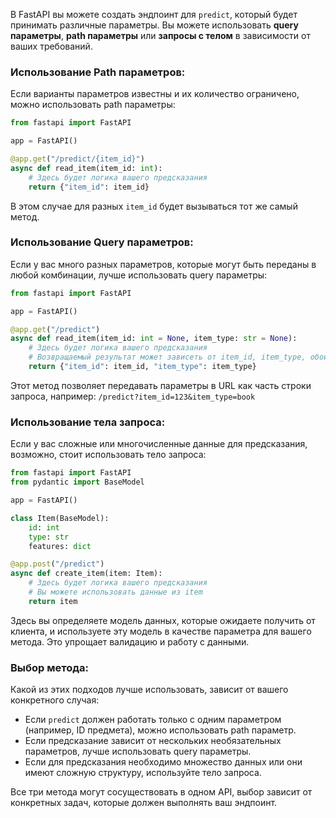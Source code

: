 В FastAPI вы можете создать эндпоинт для `predict`, который будет принимать различные параметры. Вы можете использовать **query параметры**, **path параметры** или **запросы с телом** в зависимости от ваших требований.

### Использование Path параметров:
Если варианты параметров известны и их количество ограничено, можно использовать path параметры:

```python
from fastapi import FastAPI

app = FastAPI()

@app.get("/predict/{item_id}")
async def read_item(item_id: int):
    # Здесь будет логика вашего предсказания
    return {"item_id": item_id}
```

В этом случае для разных `item_id` будет вызываться тот же самый метод.

### Использование Query параметров:
Если у вас много разных параметров, которые могут быть переданы в любой комбинации, лучше использовать query параметры:

```python
from fastapi import FastAPI

app = FastAPI()

@app.get("/predict")
async def read_item(item_id: int = None, item_type: str = None):
    # Здесь будет логика вашего предсказания
    # Возвращаемый результат может зависеть от item_id, item_type, обоих или ни одного
    return {"item_id": item_id, "item_type": item_type}
```

Этот метод позволяет передавать параметры в URL как часть строки запроса, например: `/predict?item_id=123&item_type=book`

### Использование тела запроса:
Если у вас сложные или многочисленные данные для предсказания, возможно, стоит использовать тело запроса:

```python
from fastapi import FastAPI
from pydantic import BaseModel

app = FastAPI()

class Item(BaseModel):
    id: int
    type: str
    features: dict

@app.post("/predict")
async def create_item(item: Item):
    # Здесь будет логика вашего предсказания
    # Вы можете использовать данные из item
    return item
```

Здесь вы определяете модель данных, которые ожидаете получить от клиента, и используете эту модель в качестве параметра для вашего метода. Это упрощает валидацию и работу с данными.

### Выбор метода:
Какой из этих подходов лучше использовать, зависит от вашего конкретного случая:
- Если `predict` должен работать только с одним параметром (например, ID предмета), можно использовать path параметр.
- Если предсказание зависит от нескольких необязательных параметров, лучше использовать query параметры.
- Если для предсказания необходимо множество данных или они имеют сложную структуру, используйте тело запроса.

Все три метода могут сосуществовать в одном API, выбор зависит от конкретных задач, которые должен выполнять ваш эндпоинт.
